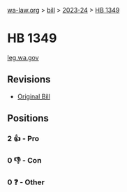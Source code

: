 [wa-law.org](/) > [bill](/bill/) > [2023-24](/bill/2023-24/) > [HB 1349](/bill/2023-24/hb/1349/)

# HB 1349
[leg.wa.gov](https://app.leg.wa.gov/billsummary?BillNumber=1349&Year=2023&Initiative=false)

## Revisions
* [Original Bill](1/)

## Positions
### 2 👍 - Pro

### 0 👎 - Con

### 0 ❓ - Other
